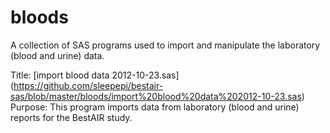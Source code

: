 bloods
======
A collection of SAS programs used to import and manipulate the laboratory (blood and urine) data.

Title:    [import blood data 2012-10-23.sas] (https://github.com/sleepepi/bestair-sas/blob/master/bloods/import%20blood%20data%202012-10-23.sas)
Purpose:  This program imports data from laboratory (blood and urine) reports for the BestAIR study.
